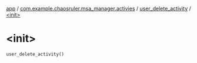 [app](../../index.md) / [com.example.chaosruler.msa_manager.activies](../index.md) / [user_delete_activity](index.md) / [&lt;init&gt;](.)

# &lt;init&gt;

`user_delete_activity()`